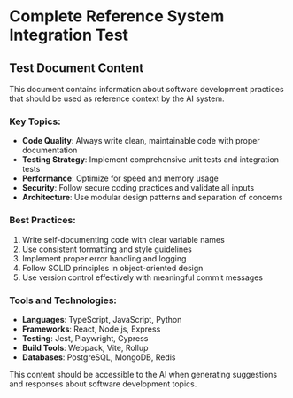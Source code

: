 # Complete Reference System Integration Test

## Test Document Content
This document contains information about software development practices that should be used as reference context by the AI system.

### Key Topics:
- **Code Quality**: Always write clean, maintainable code with proper documentation
- **Testing Strategy**: Implement comprehensive unit tests and integration tests
- **Performance**: Optimize for speed and memory usage
- **Security**: Follow secure coding practices and validate all inputs
- **Architecture**: Use modular design patterns and separation of concerns

### Best Practices:
1. Write self-documenting code with clear variable names
2. Use consistent formatting and style guidelines
3. Implement proper error handling and logging
4. Follow SOLID principles in object-oriented design
5. Use version control effectively with meaningful commit messages

### Tools and Technologies:
- **Languages**: TypeScript, JavaScript, Python
- **Frameworks**: React, Node.js, Express
- **Testing**: Jest, Playwright, Cypress
- **Build Tools**: Webpack, Vite, Rollup
- **Databases**: PostgreSQL, MongoDB, Redis

This content should be accessible to the AI when generating suggestions and responses about software development topics.